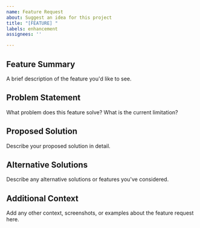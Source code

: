```yaml
---
name: Feature Request
about: Suggest an idea for this project
title: "[FEATURE] "
labels: enhancement
assignees: ''

---
```


## Feature Summary
A brief description of the feature you'd like to see.

## Problem Statement
What problem does this feature solve? What is the current limitation?

## Proposed Solution
Describe your proposed solution in detail.

## Alternative Solutions
Describe any alternative solutions or features you've considered.

## Additional Context
Add any other context, screenshots, or examples about the feature request here.